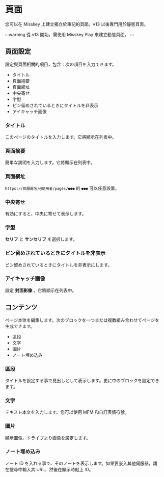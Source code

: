 # 頁面

您可以在 Misskey 上建立獨立於筆記的頁面。v13 以後專門用於靜態頁面。

:::warning
從 v13 開始，需使用 Misskey Play 來建立動態頁面。
:::

## 頁面設定

設定與頁面相關的項目，包含：次の項目を入力できます。

- タイトル
- 頁面摘要
- 頁面網址
- 中央寄せ
- 字型
- ピン留めされているときにタイトルを非表示
- アイキャッチ画像

### タイトル

このページのタイトルを入力します。它將顯示在列表中。

### 頁面摘要

簡単な説明を入力します。它將顯示在列表中。

### 頁面網址

`https://伺服器名/@使用者/pages/●●●` 的 `●●●` 可以任意設置。

### 中央寄せ

有効にすると、中央に寄せて表示します。

### 字型

**セリフ** と **サンセリフ** を選択します。

### ピン留めされているときにタイトルを非表示

ピン留めされているときにタイトルを非表示にします。

### アイキャッチ画像

設定 **封面影像** 。它將顯示在列表中。

## コンテンツ

ページ本体を編集します。次のブロックを一つまたは複数組み合わせてページを生成できます。

- 區段
- 文字
- 圖片
- ノート埋め込み

### 區段

タイトルを設定する事で見出しとして表示します。更に中のブロックを設定できます。

### 文字

テキスト本文を入力します。您可以使用 MFM 和自訂表情符號。

### 圖片

顯示圖像。ドライブより画像を設定します。

### ノート埋め込み

ノート ID を入れる事で、そのノートを表示します。如果要嵌入其他伺服器，請在搜尋中輸入其 URL，然後在顯示時貼上 ID。
